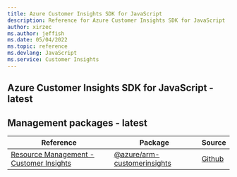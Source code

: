 ```yaml
---
title: Azure Customer Insights SDK for JavaScript
description: Reference for Azure Customer Insights SDK for JavaScript
author: xirzec
ms.author: jeffish
ms.date: 05/04/2022
ms.topic: reference
ms.devlang: JavaScript
ms.service: Customer Insights
---
```

## Azure Customer Insights SDK for JavaScript - latest
## Management packages - latest
| Reference | Package | Source |
|---|---|---|
|[Resource Management - Customer Insights](javascript/api/overview/azure/arm-customerinsights-readme)|[@azure/arm-customerinsights](https://www.npmjs.com/package/@azure/arm-customerinsights)|[Github](https://github.com/Azure/azure-sdk-for-js/blob/main/sdk/customer-insights/arm-customerinsights)|

